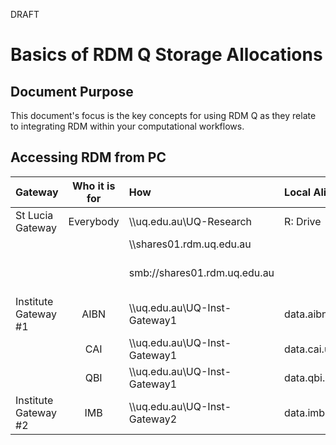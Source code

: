 DRAFT

# Basics of RDM Q Storage Allocations

## Document Purpose
This document's focus is the key concepts for using RDM Q as they relate to integrating RDM within your computational workflows.

## Accessing RDM from PC

|Gateway|Who it is for|How|Local Aliases|Notes|
|:---|:---:|:---|:---|:---|
|St Lucia Gateway|Everybody|\\\\uq.edu.au\UQ-Research|R: Drive||
|||\\\\shares01.rdm.uq.edu.au||Windows|
|||smb://shares01.rdm.uq.edu.au||MacOS and Linux|
|Institute Gateway #1|AIBN|\\\\uq.edu.au\UQ-Inst-Gateway1|data.aibn.uq.edu.au||
||CAI|\\\\uq.edu.au\UQ-Inst-Gateway1|data.cai.uq.edu.au||
||QBI|\\\\uq.edu.au\UQ-Inst-Gateway1|data.qbi.uq.edu.au||
|Institute Gateway #2|IMB|\\\\uq.edu.au\UQ-Inst-Gateway2|data.imb.uq.edu.au||

